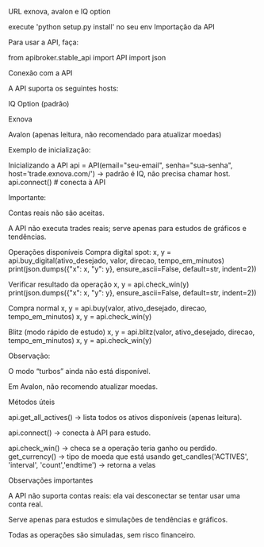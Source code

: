 URL exnova, avalon e IQ option

execute 'python setup.py install' no seu env Importação da API

Para usar a API, faça:

from apibroker.stable_api import API 
import json

Conexão com a API

A API suporta os seguintes hosts:

IQ Option (padrão)

Exnova

Avalon (apenas leitura, não recomendado para atualizar moedas)

Exemplo de inicialização:

Inicializando a API
api = API(email="seu-email", senha="sua-senha", host='trade.exnova.com/') -> padrão é IQ, não precisa chamar host. api.connect() # conecta à API

Importante:

Contas reais não são aceitas.

A API não executa trades reais; serve apenas para estudos de gráficos e tendências.

Operações disponíveis Compra digital spot: x, y = api.buy_digital(ativo_desejado, valor, direcao, tempo_em_minutos) 
print(json.dumps({"x": x, "y": y}, ensure_ascii=False, default=str, indent=2))

Verificar resultado da operação x, y = api.check_win(y) 
print(json.dumps({"x": x, "y": y}, ensure_ascii=False, default=str, indent=2))

Compra normal x, y = api.buy(valor, ativo_desejado, direcao, tempo_em_minutos) x, y = api.check_win(y)

Blitz (modo rápido de estudo) x, y = api.blitz(valor, ativo_desejado, direcao, tempo_em_minutos) 
x, y = api.check_win(y)

Observação:

O modo “turbos” ainda não está disponível.

Em Avalon, não recomendo atualizar moedas.

Métodos úteis

api.get_all_actives() → lista todos os ativos disponíveis (apenas leitura).

api.connect() → conecta à API para estudo.

api.check_win() → checa se a operação teria ganho ou perdido.
get_currency() -> tipo de moeda que está usando
get_candles('ACTIVES', 'interval', 'count','endtime') -> retorna a velas

Observações importantes

A API não suporta contas reais: ela vai desconectar se tentar usar uma conta real.

Serve apenas para estudos e simulações de tendências e gráficos.

Todas as operações são simuladas, sem risco financeiro.

